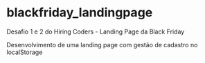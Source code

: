 # blackfriday_landingpage
Desafio 1 e 2 do Hiring Coders - Landing Page da Black Friday 

Desenvolvimento de uma landing page com gestão de cadastro no localStorage
